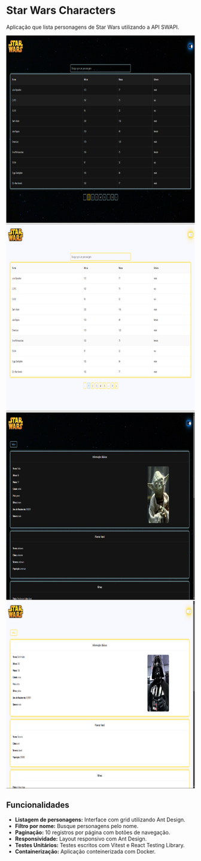 # Star Wars Characters

Aplicação que lista personagens de Star Wars utilizando a API SWAPI.

<img src="https://github.com/erickbarrosr/snx-frontend-technical-challenge/blob/main/public/preview1.png" alt="Dark Theme Preview" height="500">
<img src="https://github.com/erickbarrosr/snx-frontend-technical-challenge/blob/main/public/preview2.png" alt="Light Theme Preview" height="500">
<img src="https://github.com/erickbarrosr/snx-frontend-technical-challenge/blob/main/public/preview3.png" alt="Details Preview" height="500">
<img src="https://github.com/erickbarrosr/snx-frontend-technical-challenge/blob/main/public/preview4.png" alt="Details Preview2" height="500">

## Funcionalidades

- **Listagem de personagens:** Interface com grid utilizando Ant Design.
- **Filtro por nome:** Busque personagens pelo nome.
- **Paginação:** 10 registros por página com botões de navegação.
- **Responsividade:** Layout responsivo com Ant Design.
- **Testes Unitários:** Testes escritos com Vitest e React Testing Library.
- **Containerização:** Aplicação conteinerizada com Docker.
